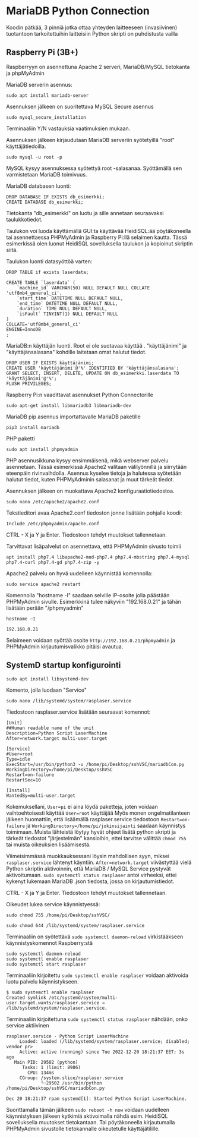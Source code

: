 # MariaDB Python Connection

Koodin pätkää, 3 pinniä jotka ottaa yhteyden laitteeseen (invasiivinen) tuotantoon tarkoitettuihin laitteisiin
Python skripti on puhdistusta vailla

## Raspberry Pi (3B+)
Raspberryyn on asennettuna Apache 2 serveri, MariaDB/MySQL tietokanta ja phpMyAdmin
 
MariaDB serverin asennus:
```
sudo apt install mariadb-server
```
 
Asennuksen jälkeen on suoritettava MySQL Secure asennus
```
sudo mysql_secure_installation
```
 
Terminaaliin Y/N vastauksia vaatimuksien mukaan.
 
Asennuksen jälkeen kirjaudutaan MariaDB serveriin syötetyillä "root" käyttäjätiedoilla.
```
sudo mysql -u root -p
```
MySQL kysyy asennuksessa syötettyä root -salasanaa. Syöttämällä sen varmistetaan MariaDB toimivuus.
 
MariaDB databasen luonti:
 
```
DROP DATABASE IF EXISTS db_esimerkki;
CREATE DATABASE db_esimerkki;
```
 
Tietokanta "db_esimerkki" on luotu ja sille annetaan seuraavaksi taulukkotiedot.
 
Taulukon voi luoda käyttämällä GUI:ta käyttävää HeidiSQL:ää pöytäkoneella tai asennettaessa PHPMyAdmin ja Raspberry Pi:llä selaimen kautta.
Tässä esimerkissä olen luonut HeidiSQL sovelluksella taulukon ja kopioinut skriptin siitä.
 
Taulukon luonti datasyöttöä varten:
```
DROP TABLE if exists laserdata;

CREATE TABLE `laserdata` (
	`machine_id` VARCHAR(50) NULL DEFAULT NULL COLLATE 'utf8mb4_general_ci',
	`start_time` DATETIME NULL DEFAULT NULL,
	`end_time` DATETIME NULL DEFAULT NULL,
	`duration` TIME NULL DEFAULT NULL,
	`isFault` TINYINT(1) NULL DEFAULT NULL
)
COLLATE='utf8mb4_general_ci'
ENGINE=InnoDB
;
```
 
MariaDB:n käyttäjän luonti. Root ei ole suotavaa käyttää .
"käyttäjänimi" ja "käyttäjänsalasana" kohdille laitetaan omat halutut tiedot.
 
```
DROP USER IF EXISTS käyttäjänimi;
CREATE USER 'käyttäjänimi'@'%' IDENTIFIED BY 'käyttäjänsalasana';
GRANT SELECT, INSERT, DELETE, UPDATE ON db_esimerkki.laserdata TO 'käyttäjänimi'@'%';
FLUSH PRIVILEGES;
```

Raspberry Pi:n vaadittavat asennukset Python Connectorille
```
sudo apt-get install libmariadb3 libmariadb-dev
```
 
MariaDB pip asennus importattavalle MariaDB paketille
```
pip3 install mariadb
```
 
PHP paketti
```
sudo apt install phpmyadmin
```
 
PHP asennusikkuna kysyy ensimmäisenä, mikä webserver palvelu asennetaan. Tässä esimerkissä Apache2 valitaan välilyönnillä ja siirrytään eteenpäin rivinvaihdolla. Asennus kyselee tietoja ja halutessa syötetään halutut tiedot, kuten PHPMyAdminin salasanat ja muut tärkeät tiedot.
 
Asennuksen jälkeen on muokattava Apache2 konfiguraatiotiedostoa.
 
```
sudo nano /etc/apache2/apache2.conf
```
 
Tekstieditori avaa Apache2.conf tiedoston jonne lisätään pohjalle koodi:
```
Include /etc/phpmyadmin/apache.conf
```
 
CTRL - X ja Y ja Enter. Tiedostoon tehdyt muutokset tallennetaan.
 

Tarvittavat lisäpalvelut on asennettava, että PHPMyAdmin sivusto toimii
```
apt install php7.4 libapache2-mod-php7.4 php7.4-mbstring php7.4-mysql php7.4-curl php7.4-gd php7.4-zip -y  
```
 

Apache2 palvelu on hyvä uudelleen käynnistää komennolla:
```
sudo service apache2 restart
```
 

Komennolla "hostname -I" saadaan selville IP-osoite jolla päästään PHPMyAdmin sivulle. Esimerkkinä tulee näkyviin "192.168.0.21" ja tähän lisätään perään "/phpmyadmin"
``` 
hostname –I

192.168.0.21
```
Selaimeen voidaan syöttää osoite `http://192.168.0.21/phpmyadmin` ja PHPMyAdmin kirjautumisvalikko pitäisi avautua.

## SystemD startup konfigurointi
```
sudo apt install libsystemd-dev
```
Komento, jolla luodaan "Service"
```
sudo nano /lib/systemd/system/rasplaser.service 
```
Tiedostoon rasplaser.service lisätään seuraavat komennot:

```
[Unit]
##Human readable name of the unit
Description=Python Script LaserMachine
After=network.target multi-user.target

[Service]
#User=root
Type=idle
ExecStart=/usr/bin/python3 -u /home/pi/Desktop/sshVSC/mariadbCon.py
WorkingDirectory=/home/pi/Desktop/sshVSC
Restart=on-failure
RestartSec=10

[Install]
WantedBy=multi-user.target
```
 
Kokemuksellani, `User=pi` ei aina löydä paketteja, joten voidaan vaihtoehtoisesti käyttää `User=root` käyttäjää
Myös monen ongelmatilanteen jälkeen huomattiin, että lisäämällä rasplaser.service tiedostoon `Restart=on-failure` ja `WorkingDirectory=/home/pi/jokinsijainti` saadaan käynnistys toimimaan. Muista lähteistä löytyy hyvät ohjeet lisätä python skripti ja tärkeät tiedostot "järjestelmän" kansioihin, ettei tarvitse välittää `chmod 755` tai muista oikeuksien lisäämisestä.
 
Viimeisimmässä muokkauksessani löysin mahdollisen syyn, miksei `rasplaser.service` lähtenyt käyntiin. `After=network.target` viivästyttää vielä Python skriptin aktivoinnin, että MariaDB / MySQL Service pystyvät aktivoitumaan. `sudo systemctl status rasplaser` antoi virheeksi, ettei kykenyt lukemaan MariaDB .json tiedosta, jossa on kirjautumistiedot.
 

CTRL - X ja Y ja Enter. Tiedostoon tehdyt muutokset tallennetaan.
 
Oikeudet lukea service käynnistyessä:

```
sudo chmod 755 /home/pi/Desktop/sshVSC/

sudo chmod 644 /lib/systemd/system/rasplaser.service
```

Terminaaliin on syötettävä `sudo systemctl daemon-reload` virkistääkseen käynnistyskomennot Raspberry:stä

```
sudo systemctl daemon-reload
sudo systemctl enable rasplaser
sudo systemctl start rasplaser

```
 
Terminaaliin kirjoitettu `sudo systemctl enable rasplaser` voidaan aktivoida luotu palvelu käynnistykseen.
```
$ sudo systemctl enable rasplaser
Created symlink /etc/systemd/system/multi-user.target.wants/rasplaser.service → /lib/systemd/system/rasplaser.service.

```
Terminaaliin kirjoitettuna `sudo systemctl status rasplaser` nähdään, onko service aktiivinen
 
```
rasplaser.service - Python Script LaserMachine
     Loaded: loaded (/lib/systemd/system/rasplaser.service; disabled; vendor pr>
     Active: active (running) since Tue 2022-12-20 18:21:37 EET; 3s ago
   Main PID: 29502 (python)
      Tasks: 1 (limit: 8986)
        CPU: 134ms
     CGroup: /system.slice/rasplaser.service
             └─29502 /usr/bin/python /home/pi/Desktop/sshVSC/mariadbCon.py

Dec 20 18:21:37 rpam systemd[1]: Started Python Script LaserMachine.

```
Suorittamalla tämän jälkeen `sudo reboot -h now` voidaan uudelleen käynnistyksen jälkeen kytkimiä aktivoimalla nähdä esim. HeidiSQL sovelluksella muutokset tietokantaan. Tai pöytäkoneella kirjautumalla PHPMyAdmin sivustolle tietokannalle oikeutetulle käyttäjätilille.

